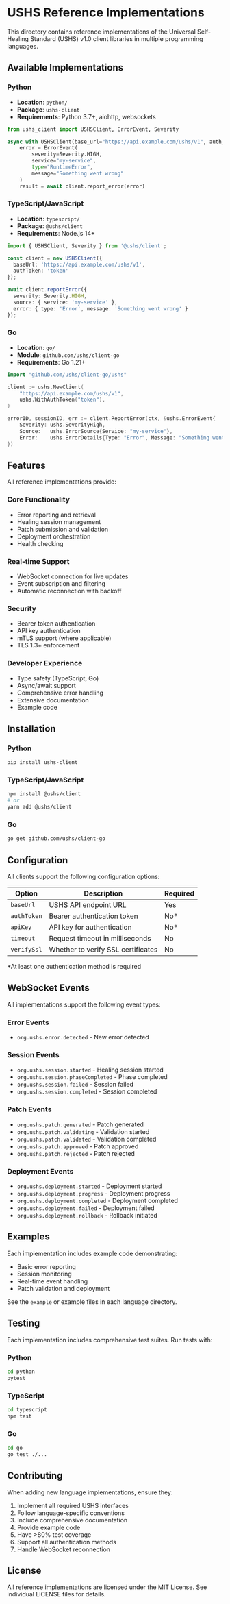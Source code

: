 # USHS Reference Implementations

This directory contains reference implementations of the Universal Self-Healing Standard (USHS) v1.0 client libraries in multiple programming languages.

## Available Implementations

### Python
- **Location**: `python/`
- **Package**: `ushs-client`
- **Requirements**: Python 3.7+, aiohttp, websockets

```python
from ushs_client import USHSClient, ErrorEvent, Severity

async with USHSClient(base_url="https://api.example.com/ushs/v1", auth_token="token") as client:
    error = ErrorEvent(
        severity=Severity.HIGH,
        service="my-service",
        type="RuntimeError",
        message="Something went wrong"
    )
    result = await client.report_error(error)
```

### TypeScript/JavaScript
- **Location**: `typescript/`
- **Package**: `@ushs/client`
- **Requirements**: Node.js 14+

```typescript
import { USHSClient, Severity } from '@ushs/client';

const client = new USHSClient({
  baseUrl: 'https://api.example.com/ushs/v1',
  authToken: 'token'
});

await client.reportError({
  severity: Severity.HIGH,
  source: { service: 'my-service' },
  error: { type: 'Error', message: 'Something went wrong' }
});
```

### Go
- **Location**: `go/`
- **Module**: `github.com/ushs/client-go`
- **Requirements**: Go 1.21+

```go
import "github.com/ushs/client-go/ushs"

client := ushs.NewClient(
    "https://api.example.com/ushs/v1",
    ushs.WithAuthToken("token"),
)

errorID, sessionID, err := client.ReportError(ctx, &ushs.ErrorEvent{
    Severity: ushs.SeverityHigh,
    Source:   ushs.ErrorSource{Service: "my-service"},
    Error:    ushs.ErrorDetails{Type: "Error", Message: "Something went wrong"},
})
```

## Features

All reference implementations provide:

### Core Functionality
- Error reporting and retrieval
- Healing session management
- Patch submission and validation
- Deployment orchestration
- Health checking

### Real-time Support
- WebSocket connection for live updates
- Event subscription and filtering
- Automatic reconnection with backoff

### Security
- Bearer token authentication
- API key authentication
- mTLS support (where applicable)
- TLS 1.3+ enforcement

### Developer Experience
- Type safety (TypeScript, Go)
- Async/await support
- Comprehensive error handling
- Extensive documentation
- Example code

## Installation

### Python
```bash
pip install ushs-client
```

### TypeScript/JavaScript
```bash
npm install @ushs/client
# or
yarn add @ushs/client
```

### Go
```bash
go get github.com/ushs/client-go
```

## Configuration

All clients support the following configuration options:

| Option | Description | Required |
|--------|-------------|----------|
| `baseUrl` | USHS API endpoint URL | Yes |
| `authToken` | Bearer authentication token | No* |
| `apiKey` | API key for authentication | No* |
| `timeout` | Request timeout in milliseconds | No |
| `verifySsl` | Whether to verify SSL certificates | No |

*At least one authentication method is required

## WebSocket Events

All implementations support the following event types:

### Error Events
- `org.ushs.error.detected` - New error detected

### Session Events  
- `org.ushs.session.started` - Healing session started
- `org.ushs.session.phaseCompleted` - Phase completed
- `org.ushs.session.failed` - Session failed
- `org.ushs.session.completed` - Session completed

### Patch Events
- `org.ushs.patch.generated` - Patch generated
- `org.ushs.patch.validating` - Validation started
- `org.ushs.patch.validated` - Validation completed
- `org.ushs.patch.approved` - Patch approved
- `org.ushs.patch.rejected` - Patch rejected

### Deployment Events
- `org.ushs.deployment.started` - Deployment started
- `org.ushs.deployment.progress` - Deployment progress
- `org.ushs.deployment.completed` - Deployment completed
- `org.ushs.deployment.failed` - Deployment failed
- `org.ushs.deployment.rollback` - Rollback initiated

## Examples

Each implementation includes example code demonstrating:
- Basic error reporting
- Session monitoring
- Real-time event handling
- Patch validation and deployment

See the `example` or example files in each language directory.

## Testing

Each implementation includes comprehensive test suites. Run tests with:

### Python
```bash
cd python
pytest
```

### TypeScript
```bash
cd typescript
npm test
```

### Go
```bash
cd go
go test ./...
```

## Contributing

When adding new language implementations, ensure they:
1. Implement all required USHS interfaces
2. Follow language-specific conventions
3. Include comprehensive documentation
4. Provide example code
5. Have >80% test coverage
6. Support all authentication methods
7. Handle WebSocket reconnection

## License

All reference implementations are licensed under the MIT License. See individual LICENSE files for details.
